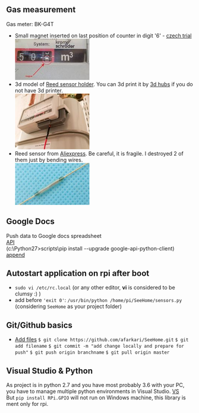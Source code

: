 ## Gas measurement
Gas meter: BK-G4T 
* Small magnet inserted on last position of counter in digit '6' - [czech trial](http://mujweb.cz/videoservis/sdsmicro.htm)<br>
![gasmeter](gasmeter-6.jpg)
* 3d model of [Reed sensor holder](https://www.thingiverse.com/thing:1949041). You can 3d print it by [3d hubs](https://www.3dhubs.com) if you do not have 3d printer.<br>
![holder](sensor-holder.jpg)
* Reed sensor from [Aliexpress](https://www.aliexpress.com/item/10pcs-KSK-1A-Reed-Switch-2x14mm-Green-Glass-Usually-Open-For-Sensors-100-Original/32424207994.html?spm=a2g0s.9042311.0.0.uL3Znj). Be careful, it is fragile. I destroyed 2 of them just by bending wires.<br>
![reed-switch](reed-switch.jpg)

## Google Docs
Push data to Google docs spreadsheet<br>
[API](https://developers.google.com/sheets/api/quickstart/python)<br>
(c:\Python27>scripts\pip install --upgrade google-api-python-client)<br>
[append](https://developers.google.com/sheets/api/reference/rest/v4/spreadsheets.values/append)

## Autostart application on rpi after boot
* `sudo vi /etc/rc.local` (or any other editor, **vi** is considered to be clumsy :) )
* add before `'exit 0'`: `/usr/bin/python /home/pi/SeeHome/sensors.py` (considering `SeeHome` as your project folder)

## Git/Github basics
* [Add files](https://help.github.com/articles/adding-a-file-to-a-repository-using-the-command-line/)
`$ git clone https://github.com/afarkari/SeeHome.git`
`$ git add filename`
`$ git commit -m "add change locally and prepare for push"`
`$ git push origin branchname`
`$ git pull origin master`


## Visual Studio & Python
As project is in python 2.7 and you have most probably 3.6 with your PC, you have to manage multiple python environments in Visual Studio.
[VS](https://docs.microsoft.com/en-us/visualstudio/python/python-environments)<br>
But `pip install RPi.GPIO` will not run on Windows machine, this library is ment only for rpi.
